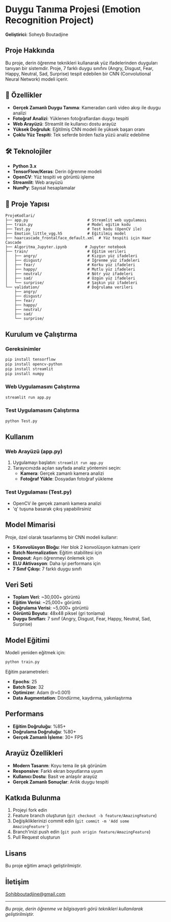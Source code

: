 # Duygu Tanıma Projesi (Emotion Recognition Project)

**Geliştirici:** Soheyb Boutadjine 

##  Proje Hakkında

Bu proje, derin öğrenme teknikleri kullanarak yüz ifadelerinden duyguları tanıyan bir sistemdir. Proje, 7 farklı duygu sınıfını (Angry, Disgust, Fear, Happy, Neutral, Sad, Surprise) tespit edebilen bir CNN (Convolutional Neural Network) modeli içerir.

## 🚀 Özellikler

- **Gerçek Zamanlı Duygu Tanıma**: Kameradan canlı video akışı ile duygu analizi
- **Fotoğraf Analizi**: Yüklenen fotoğraflardan duygu tespiti
- **Web Arayüzü**: Streamlit ile kullanıcı dostu arayüz
- **Yüksek Doğruluk**: Eğitilmiş CNN modeli ile yüksek başarı oranı
- **Çoklu Yüz Tespiti**: Tek seferde birden fazla yüzü analiz edebilme

## 🛠️ Teknolojiler

- **Python 3.x**
- **TensorFlow/Keras**: Derin öğrenme modeli
- **OpenCV**: Yüz tespiti ve görüntü işleme
- **Streamlit**: Web arayüzü
- **NumPy**: Sayısal hesaplamalar

## 📁 Proje Yapısı

```
ProjeKodlari/
├── app.py                          # Streamlit web uygulaması
├── train.py                        # Model eğitim kodu
├── Test.py                         # Test kodu (OpenCV ile)
├── Emotion_little_vgg.h5           # Eğitilmiş model
├── haarcascade_frontalface_default.xml  # Yüz tespiti için Haar Cascade
├── Algoritma_Jupyter.ipynb        # Jupyter notebook
├── train/                          # Eğitim verileri
│   ├── angry/                      # Kızgın yüz ifadeleri
│   ├── disgust/                    # İğrenme yüz ifadeleri
│   ├── fear/                       # Korku yüz ifadeleri
│   ├── happy/                      # Mutlu yüz ifadeleri
│   ├── neutral/                    # Nötr yüz ifadeleri
│   ├── sad/                        # Üzgün yüz ifadeleri
│   └── surprise/                   # Şaşkın yüz ifadeleri
└── validation/                     # Doğrulama verileri
    ├── angry/
    ├── disgust/
    ├── fear/
    ├── happy/
    ├── neutral/
    ├── sad/
    └── surprise/
```

##  Kurulum ve Çalıştırma

### Gereksinimler

```bash
pip install tensorflow
pip install opencv-python
pip install streamlit
pip install numpy
```

### Web Uygulamasını Çalıştırma

```bash
streamlit run app.py
```

### Test Uygulamasını Çalıştırma

```bash
python Test.py
```

##  Kullanım

### Web Arayüzü (app.py)
1. Uygulamayı başlatın: `streamlit run app.py`
2. Tarayıcınızda açılan sayfada analiz yöntemini seçin:
   - **Kamera**: Gerçek zamanlı kamera analizi
   - **Fotoğraf Yükle**: Dosyadan fotoğraf yükleme

### Test Uygulaması (Test.py)
- OpenCV ile gerçek zamanlı kamera analizi
- 'q' tuşuna basarak çıkış yapabilirsiniz

##  Model Mimarisi

Proje, özel olarak tasarlanmış bir CNN modeli kullanır:

- **5 Konvolüsyon Bloğu**: Her blok 2 konvolüsyon katmanı içerir
- **Batch Normalization**: Eğitim stabilitesi için
- **Dropout**: Aşırı öğrenmeyi önlemek için
- **ELU Aktivasyon**: Daha iyi performans için
- **7 Sınıf Çıkışı**: 7 farklı duygu sınıfı

##  Veri Seti

- **Toplam Veri**: ~30,000+ görüntü
- **Eğitim Verisi**: ~25,000+ görüntü
- **Doğrulama Verisi**: ~5,000+ görüntü
- **Görüntü Boyutu**: 48x48 piksel (gri tonlama)
- **Duygu Sınıfları**: 7 sınıf (Angry, Disgust, Fear, Happy, Neutral, Sad, Surprise)

##  Model Eğitimi

Modeli yeniden eğitmek için:

```bash
python train.py
```

Eğitim parametreleri:
- **Epochs**: 25
- **Batch Size**: 32
- **Optimizer**: Adam (lr=0.001)
- **Data Augmentation**: Döndürme, kaydırma, yakınlaştırma

##  Performans

- **Eğitim Doğruluğu**: %85+ 
- **Doğrulama Doğruluğu**: %80+
- **Gerçek Zamanlı İşleme**: 30+ FPS

##  Arayüz Özellikleri

- **Modern Tasarım**: Koyu tema ile şık görünüm
- **Responsive**: Farklı ekran boyutlarına uyum
- **Kullanıcı Dostu**: Basit ve anlaşılır arayüz
- **Gerçek Zamanlı Sonuçlar**: Anlık duygu tespiti

##  Katkıda Bulunma

1. Projeyi fork edin
2. Feature branch oluşturun (`git checkout -b feature/AmazingFeature`)
3. Değişikliklerinizi commit edin (`git commit -m 'Add some AmazingFeature'`)
4. Branch'inizi push edin (`git push origin feature/AmazingFeature`)
5. Pull Request oluşturun

##  Lisans

Bu proje eğitim amaçlı geliştirilmiştir.

##  İletişim
Sohibboutadjine@gmail.com

---

*Bu proje, derin öğrenme ve bilgisayarlı görü teknikleri kullanılarak geliştirilmiştir.*

